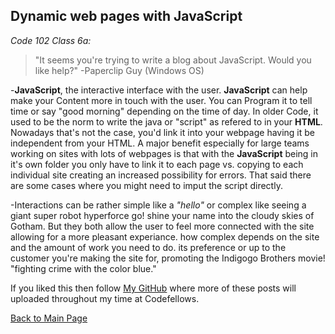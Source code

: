 ## Dynamic web pages with JavaScript

*Code 102 Class 6a:*

>"It seems you're trying to write a blog about JavaScript. Would you like help?"
>-Paperclip Guy (Windows OS)


-**JavaScript**, the interactive interface with the user. **JavaScript** can help make your Content more in touch with the user. You can Program it to tell time or say "good morning" depending on the time of day. In older Code, it used to be the norm to write the java or "script" as refered to in your **HTML**. Nowadays that's not the case, you'd link it into your webpage having it be independent from your HTML. A major benefit especially for large teams working on sites with lots of webpages is that with the **JavaScript** being in it's own folder you only have to link it to each page vs. copying to each individual site creating an increased possibility for errors. That said there are some cases where you might need to imput the script directly.

-Interactions can be rather simple like a *"hello"* or complex like seeing a giant super robot hyperforce go! shine your name into the cloudy skies of Gotham. But they both allow the user to feel more connected with the site allowing for a more pleasant experiance. how complex depends on the site and the amount of work you need to do. its preference or up to the customer you're making the site for, promoting the Indigogo Brothers movie! "fighting crime with the color blue."

If you liked this then follow [My GitHub](https://github.com/John-Ram) where more of these posts will uploaded throughout my time at Codefellows.

[Back to Main Page](https://john-ram.github.io/reading-notes.md/)

